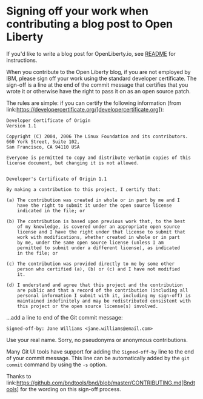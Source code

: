 # Signing off your work when contributing a blog post to Open Liberty

If you'd like to write a blog post for OpenLiberty.io, see [README](./README.md) for instructions.

When you contribute to the Open Liberty blog, if you are not employed by IBM, please sign off your work using the standard developer certificate. The sign-off is a line at the end of the commit message that certifies that you wrote it or otherwise have the right to pass it on as an open source patch.

The rules are simple: if you can certify the following information (from link:https://developercertificate.org/[developercertificate.org]):

```
Developer Certificate of Origin
Version 1.1

Copyright (C) 2004, 2006 The Linux Foundation and its contributors.
660 York Street, Suite 102,
San Francisco, CA 94110 USA

Everyone is permitted to copy and distribute verbatim copies of this
license document, but changing it is not allowed.


Developer's Certificate of Origin 1.1

By making a contribution to this project, I certify that:

(a) The contribution was created in whole or in part by me and I
    have the right to submit it under the open source license
    indicated in the file; or

(b) The contribution is based upon previous work that, to the best
    of my knowledge, is covered under an appropriate open source
    license and I have the right under that license to submit that
    work with modifications, whether created in whole or in part
    by me, under the same open source license (unless I am
    permitted to submit under a different license), as indicated
    in the file; or

(c) The contribution was provided directly to me by some other
    person who certified (a), (b) or (c) and I have not modified
    it.

(d) I understand and agree that this project and the contribution
    are public and that a record of the contribution (including all
    personal information I submit with it, including my sign-off) is
    maintained indefinitely and may be redistributed consistent with
    this project or the open source license(s) involved.
```

...add a line to end of the Git commit message:

```
Signed-off-by: Jane Williams <jane.williams@email.com>
```

Use your real name. Sorry, no pseudonyms or anonymous contributions.

Many Git UI tools have support for adding the `Signed-off-by` line to the end of your commit message. This line can be automatically added by the `git commit` command by using the `-s` option.

Thanks to link:https://github.com/bndtools/bnd/blob/master/CONTRIBUTING.md[Bndtools] for the wording on this sign-off process.
